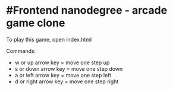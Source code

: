 #Frontend nanodegree - arcade game clone
===============================

To play this game, open index.html

Commands:
- w or up arrow key = move one step up
- s or down arrow key = move one step down
- a or left arrow key = move one step left
- d or right arrow key = move one step right